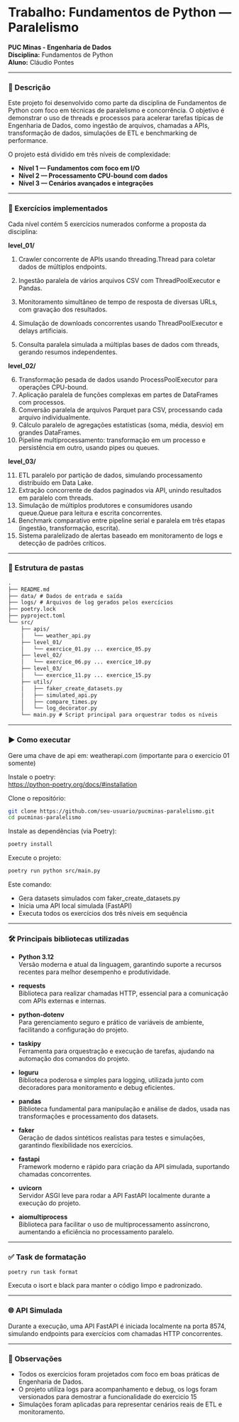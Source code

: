 # Trabalho: Fundamentos de Python — Paralelismo  
**PUC Minas - Engenharia de Dados**  
**Disciplina:** Fundamentos de Python  
**Aluno:** Cláudio Pontes  

---

### 📌 Descrição  
Este projeto foi desenvolvido como parte da disciplina de Fundamentos de Python com foco em técnicas de paralelismo e concorrência. O objetivo é demonstrar o uso de threads e processos para acelerar tarefas típicas de Engenharia de Dados, como ingestão de arquivos, chamadas a APIs, transformação de dados, simulações de ETL e benchmarking de performance.

O projeto está dividido em três níveis de complexidade:

- **Nível 1 — Fundamentos com foco em I/O**  
- **Nível 2 — Processamento CPU-bound com dados**  
- **Nível 3 — Cenários avançados e integrações**

---

### 🧠 Exercícios implementados  
Cada nível contém 5 exercícios numerados conforme a proposta da disciplina:

**level_01/**  
1. Crawler concorrente de APIs usando threading.Thread para coletar dados de múltiplos endpoints.

2. Ingestão paralela de vários arquivos CSV com ThreadPoolExecutor e Pandas.

3. Monitoramento simultâneo de tempo de resposta de diversas URLs, com gravação dos resultados.

4. Simulação de downloads concorrentes usando ThreadPoolExecutor e delays artificiais.

5. Consulta paralela simulada a múltiplas bases de dados com threads, gerando resumos independentes.

**level_02/**

6. Transformação pesada de dados usando ProcessPoolExecutor para operações CPU-bound.
7. Aplicação paralela de funções complexas em partes de DataFrames com processos.
8. Conversão paralela de arquivos Parquet para CSV, processando cada arquivo individualmente.
9. Cálculo paralelo de agregações estatísticas (soma, média, desvio) em grandes DataFrames.
10. Pipeline multiprocessamento: transformação em um processo e persistência em outro, usando pipes ou queues.

**level_03/**

11. ETL paralelo por partição de dados, simulando processamento distribuído em Data Lake.
12. Extração concorrente de dados paginados via API, unindo resultados em paralelo com threads.
13. Simulação de múltiplos produtores e consumidores usando queue.Queue para leitura e escrita concorrentes.
14. Benchmark comparativo entre pipeline serial e paralela em três etapas (ingestão, transformação, escrita).
15. Sistema paralelizado de alertas baseado em monitoramento de logs e detecção de padrões críticos.

---

### 📁 Estrutura de pastas  
```markdown
.
├── README.md
├── data/ # Dados de entrada e saída
├── logs/ # Arquivos de log gerados pelos exercícios
├── poetry.lock
├── pyproject.toml
└── src/
    ├── apis/
    │   └── weather_api.py
    ├── level_01/
    │   └── exercice_01.py ... exercice_05.py
    ├── level_02/
    │   └── exercice_06.py ... exercice_10.py
    ├── level_03/
    │   └── exercice_11.py ... exercice_15.py
    ├── utils/
    │   ├── faker_create_datasets.py
    │   ├── simulated_api.py
    │   ├── compare_times.py
    │   └── log_decorator.py
    └── main.py # Script principal para orquestrar todos os níveis
```

---

### ▶️ Como executar  

Gere uma chave de api em: weatherapi.com (importante para o exercicio 01 somente)

Instale o poetry:   
https://python-poetry.org/docs/#installation


Clone o repositório:

```bash
git clone https://github.com/seu-usuario/pucminas-paralelismo.git
cd pucminas-paralelismo
```

Instale as dependências (via Poetry):

```bash
poetry install
```

Execute o projeto:

```bash
poetry run python src/main.py
```

Este comando:

- Gera datasets simulados com faker_create_datasets.py  
- Inicia uma API local simulada (FastAPI)  
- Executa todos os exercícios dos três níveis em sequência  

---

### 🛠 Principais bibliotecas utilizadas

- **Python 3.12**  
  Versão moderna e atual da linguagem, garantindo suporte a recursos recentes para melhor desempenho e produtividade.

- **requests**  
  Biblioteca para realizar chamadas HTTP, essencial para a comunicação com APIs externas e internas.

- **python-dotenv**  
  Para gerenciamento seguro e prático de variáveis de ambiente, facilitando a configuração do projeto.

- **taskipy**  
  Ferramenta para orquestração e execução de tarefas, ajudando na automação dos comandos do projeto.

- **loguru**  
  Biblioteca poderosa e simples para logging, utilizada junto com decoradores para monitoramento e debug eficientes.

- **pandas**  
  Biblioteca fundamental para manipulação e análise de dados, usada nas transformações e processamento dos datasets.

- **faker**  
  Geração de dados sintéticos realistas para testes e simulações, garantindo flexibilidade nos exercícios.

- **fastapi**  
  Framework moderno e rápido para criação da API simulada, suportando chamadas concorrentes.

- **uvicorn**  
  Servidor ASGI leve para rodar a API FastAPI localmente durante a execução do projeto.

- **aiomultiprocess**  
  Biblioteca para facilitar o uso de multiprocessamento assíncrono, aumentando a eficiência no processamento paralelo.

---

### ✅ Task de formatação  
```bash
poetry run task format
```

Executa o isort e black para manter o código limpo e padronizado.

---

### 🌐 API Simulada  
Durante a execução, uma API FastAPI é iniciada localmente na porta 8574, simulando endpoints para exercícios com chamadas HTTP concorrentes.

---

### 📌 Observações  
- Todos os exercícios foram projetados com foco em boas práticas de Engenharia de Dados.  
- O projeto utiliza logs para acompanhamento e debug, os logs foram versionados para demostrar a funcionalidade do exercicio 15
- Simulações foram aplicadas para representar cenários reais de ETL e monitoramento.
